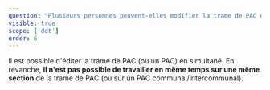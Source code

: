 ```yaml
---
question: "Plusieurs personnes peuvent-elles modifier la trame de PAC départementale en simultané ?"
visible: true
scope: ['ddt']
order: 6
---
```


Il est possible d'éditer la trame de PAC (ou un PAC) en simultané. 
En revanche, **il n'est pas possible de travailler en même temps sur une même section** de la trame de PAC (ou sur un PAC communal/intercommunal).

